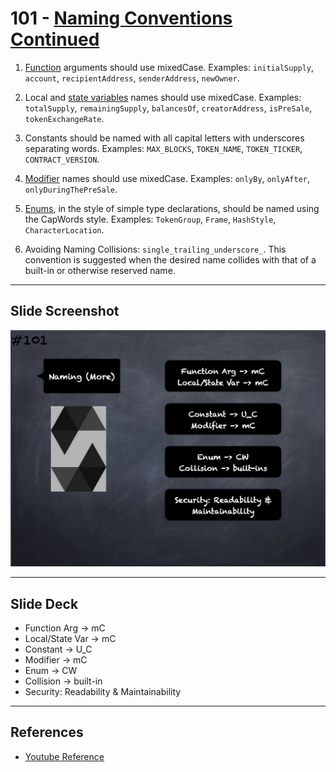 # 101 - [Naming Conventions Continued](Naming%20Conventions%20Continued.md)
1. [Function](Functions.md) arguments should use mixedCase. Examples: `initialSupply`, `account`, `recipientAddress`, `senderAddress`, `newOwner`.
    
2. Local and [state variables](State%20Variables.md) names should use mixedCase. Examples: `totalSupply`, `remainingSupply`, `balancesOf`, `creatorAddress`, `isPreSale`, `tokenExchangeRate`.
    
3. Constants should be named with all capital letters with underscores separating words. Examples: `MAX_BLOCKS`, `TOKEN_NAME`, `TOKEN_TICKER`, `CONTRACT_VERSION`.
    
4. [Modifier](Modifiers.md) names should use mixedCase. Examples: `onlyBy`, `onlyAfter`, `onlyDuringThePreSale`.
    
5. [Enums](Enums.md), in the style of simple type declarations, should be named using the CapWords style. Examples: `TokenGroup`, `Frame`, `HashStyle`, `CharacterLocation`.
    
6. Avoiding Naming Collisions: `single_trailing_underscore_`. This convention is suggested when the desired name collides with that of a built-in or otherwise reserved name.

___
## Slide Screenshot
![101.png](../../images/2.%20Solidity%20101/101.png)
___
## Slide Deck
- Function Arg -> mC
- Local/State Var -> mC
- Constant -> U_C
- Modifier -> mC
- Enum -> CW
- Collision -> built-in
- Security: Readability & Maintainability
___
## References
- [Youtube Reference](https://youtu.be/_oN7XuyhoZA?t=1808)


